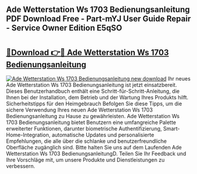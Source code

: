 ## Ade Wetterstation Ws 1703 Bedienungsanleitung PDF Download Free - Part-mYJ User Guide Repair - Service Owner Edition E5qSO

# <h2><a href="http://df1cm23.blite.top/?on=Ade+Wetterstation+Ws+1703+Bedienungsanleitung">🔗Download 👉🔴 Ade Wetterstation Ws 1703 Bedienungsanleitung</a></h2>

[![Ade Wetterstation Ws 1703 Bedienungsanleitung new download](https://i.imgur.com/lujVjoI.png)](http://df1cm23.blite.top/?on=Ade+Wetterstation+Ws+1703+Bedienungsanleitung)
Ihr neues Ade Wetterstation Ws 1703 Bedienungsanleitung ist jetzt einsatzbereit. Dieses Benutzerhandbuch enthält eine Schritt-für-Schritt-Anleitung, die Ihnen bei der Installation, dem Betrieb und der Wartung Ihres Produkts hilft. Sicherheitstipps für den Heimgebrauch Befolgen Sie diese Tipps, um die sichere Verwendung Ihres neuen Ade Wetterstation Ws 1703 Bedienungsanleitung zu Hause zu gewährleisten. Ade Wetterstation Ws 1703 Bedienungsanleitung bietet Benutzern eine umfangreiche Palette erweiterter Funktionen, darunter biometrische Authentifizierung, Smart-Home-Integration, automatische Updates und personalisierte Empfehlungen, die alle über die schlanke und benutzerfreundliche Oberfläche zugänglich sind. Bitte halten Sie uns auf dem Laufenden Ade Wetterstation Ws 1703 BedienungsanleitungD. Teilen Sie Ihr Feedback und Ihre Vorschläge mit, um unsere Produkte und Dienstleistungen zu verbessern.
